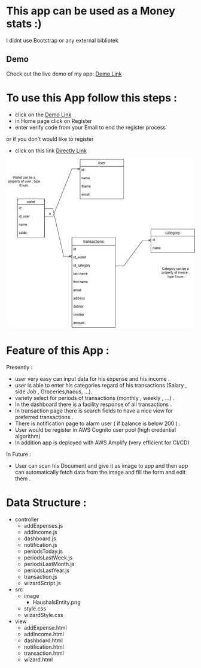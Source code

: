 # This app can be used as a Money stats :) 
 I didnt use Bootstrap or any external bibliotek 

## Demo

Check out the live demo of my app: [Demo Link](https://main.d20ldbddf5hcx2.amplifyapp.com/homepage.html)

# To use this App follow this steps : 
  - click on the  [Demo Link](https://main.d20ldbddf5hcx2.amplifyapp.com/homepage.html)
  - in Home page click on Register 
  - enter verify code from your Email to end the register process 
  
  or if you don't would like to register
  - click on this link [Directly Link](https://main.d20ldbddf5hcx2.amplifyapp.com/view/wizard.html)


![Money stats Entity](./src/image/HaushaltsbuchEntity.png)

# Feature of this App :
Presently :
  - user very easy can input data for his expense and his income .
  - user is able to enter his categories regard of his transactions  (Salary , side Job , Groceries,haous, ...).
  - variety select for periods of transactions (monthly , weekly , ...) . 
  - In the dashboard there is a facility response of all transactions .
  - In transaction page there is search fields to have a nice view for preferred transactions .
  - There is notification page to alarm user ( if balance is below 200 ) .
  - User would be register in AWS Cognito user pool (high credential algorithm)
  - In addition app is deployed with AWS Amplify (very efficient for CI/CD)

In Future :
  - User can scan his Document and give it as image to app and then app can automatically fetch data from the image and fill the form and edit them .


# Data Structure :

 - controller
   - addExpenses.js
   - addIncome.js
   - dashboard.js
   - notification.js
   - periodsToday.js
   - periodsLastWeek.js
   - periodsLastMonth.js
   - periodsLastYear.js
   - transaction.js
   - wizardScript.js
 - src
   - image
     - HaushalsEntity.png
   - style.css
   - wizardStyle.css
 - view
   - addExpense.html
   - addIncome.html
   - dashboard.html
   - notification.html
   - transaction.html
   - wizard.html


